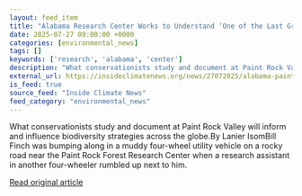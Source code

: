 ```yaml
---
layout: feed_item
title: "Alabama Research Center Works to Understand ‘One of the Last Great Wild Places’"
date: 2025-07-27 09:00:00 +0000
categories: [environmental_news]
tags: []
keywords: ['research', 'alabama', 'center']
description: "What conservationists study and document at Paint Rock Valley will inform and influence biodiversity strategies across the globe"
external_url: https://insideclimatenews.org/news/27072025/alabama-paint-rock-forest-research-center-conservation/
is_feed: true
source_feed: "Inside Climate News"
feed_category: "environmental_news"
---
```


What conservationists study and document at Paint Rock Valley will inform and influence biodiversity strategies across the globe.By Lanier IsomBill Finch was bumping along in a muddy four-wheel utility vehicle on a rocky road near the Paint Rock Forest Research Center when a research assistant in another four-wheeler rumbled up next to him.&nbsp;

[Read original article](https://insideclimatenews.org/news/27072025/alabama-paint-rock-forest-research-center-conservation/)
